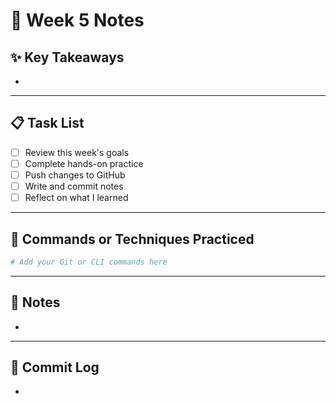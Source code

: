 # 📘 Week 5 Notes

## ✨ Key Takeaways

- 

---

## 📋 Task List

- [ ] Review this week's goals
- [ ] Complete hands-on practice
- [ ] Push changes to GitHub
- [ ] Write and commit notes
- [ ] Reflect on what I learned

---

## 🧪 Commands or Techniques Practiced

```bash
# Add your Git or CLI commands here
```

---

## 📝 Notes

- 

---

## 🔁 Commit Log

- 
```

